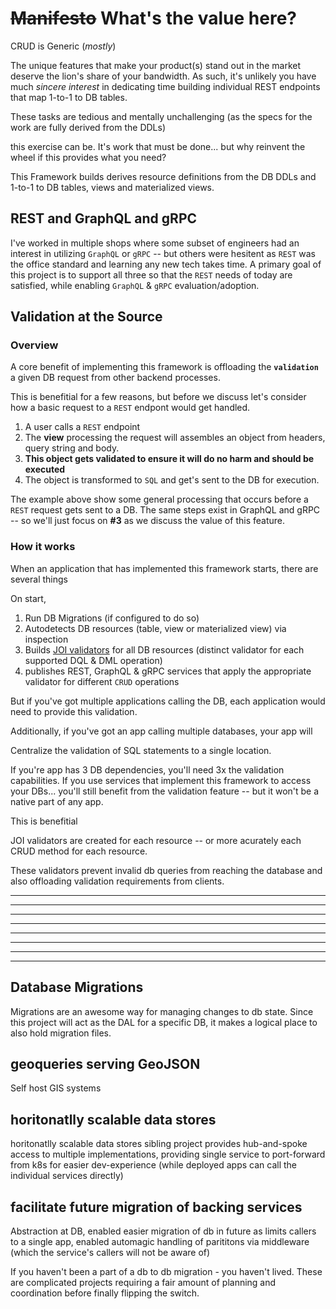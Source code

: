 

# ~~Manifesto~~ What's the value here?

CRUD is Generic (_mostly_)

The unique features that make your product(s) stand out in the market deserve the lion's share of your bandwidth. As such, it's unlikely you have much _sincere interest_ in dedicating time building individual REST endpoints that map 1-to-1 to DB tables.

These tasks are tedious and mentally unchallenging (as the specs for the work are fully derived from the DDLs)

 this exercise can be. It's work that must be done... but why reinvent the wheel if this provides what you need?


This Framework builds derives resource definitions from the DB DDLs and 
1-to-1 to DB tables, views and materialized views.



## REST **and** GraphQL **and** gRPC

I've worked in multiple shops where some subset of engineers had an interest in utilizing `GraphQL` or `gRPC` -- but others were hesitent as `REST` was the office standard and learning any new tech takes time. A primary goal of this project is to support all three so that the `REST` needs of today are satisfied, while enabling `GraphQL` & `gRPC` evaluation/adoption.

## Validation at the Source

### Overview
A core benefit of implementing this framework is offloading the **`validation`** a given DB request from other backend processes.

This is benefitial for a few reasons, but before we discuss let's consider how a basic request to a `REST` endpont would get handled.

1. A user calls a `REST` endpoint
2. The **view** processing the request will assembles an object from headers, query string and body.
3. **This object gets validated to ensure it will do no harm and should be executed**
4. The object is transformed to `SQL` and get's sent to the DB for execution.

The example above show some general processing that occurs before a `REST` request gets sent to a DB. The same steps exist in GraphQL and gRPC -- so we'll just focus on **#3** as we discuss the value of this feature.


### How it works

When an application that has implemented this framework starts, there are several things


On start,
1. Run DB Migrations (if configured to do so)
2. Autodetects DB resources  (table, view or materialized view) via inspection
3. Builds [JOI validators](https://joi.dev) for all DB resources (distinct validator for each supported DQL & DML operation)
4. publishes REST, GraphQL & gRPC services that apply the appropriate validator for different `CRUD` operations


But if you've got multiple applications calling the DB, each application would need to provide this validation.

Additionally, if you've got an app calling multiple databases, your app will 

Centralize the validation of SQL statements to a single location.

If you're app has 3 DB dependencies, you'll need 3x the validation capabilities. If you use services that implement this framework to access your DBs... you'll still benefit from the validation feature -- but it won't be a native part of any app.


This is benefitial 

JOI validators are created for each resource -- or more acurately each CRUD method for each resource.

These validators prevent invalid db queries from reaching the database and also offloading validation requirements from clients.



---------
---------
---------
---------
---------
---------
---------
---------



## Database Migrations

Migrations are an awesome way for managing changes to db state. Since this project will act as the DAL for a specific DB, it makes a logical place to also hold migration files.



## geoqueries serving GeoJSON

Self host GIS systems



## horitonatlly scalable data stores

horitonatlly scalable data stores
sibling project provides hub-and-spoke access to multiple implementations, providing single service to port-forward from k8s for easier dev-experience (while deployed apps can call the individual services directly)




## facilitate future migration of backing services
Abstraction at DB, enabled easier migration of db in future as limits callers to a single app, enabled automagic handling of parititons via middleware (which the service's callers will not be aware of)

If you haven't been a part of a db to db migration - you haven't lived. These are complicated projects requiring a fair amount of planning and coordination before finally flipping the switch.
